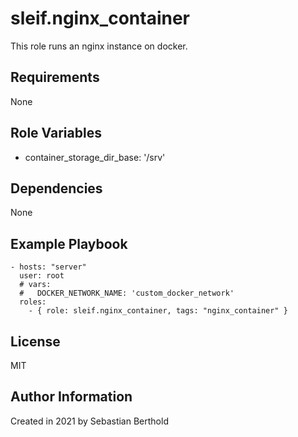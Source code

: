 # sleif.nginx_container

This role runs an nginx instance on docker.

## Requirements

None

## Role Variables

- container_storage_dir_base: '/srv'

## Dependencies

None

## Example Playbook

    - hosts: "server"
      user: root
      # vars:
      #   DOCKER_NETWORK_NAME: 'custom_docker_network'
      roles:
        - { role: sleif.nginx_container, tags: "nginx_container" }

## License

MIT

## Author Information

Created in 2021 by Sebastian Berthold
